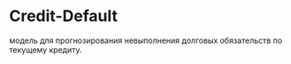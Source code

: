 # Credit-Default
модель для прогнозирования невыполнения долговых обязательств по текущему кредиту.
